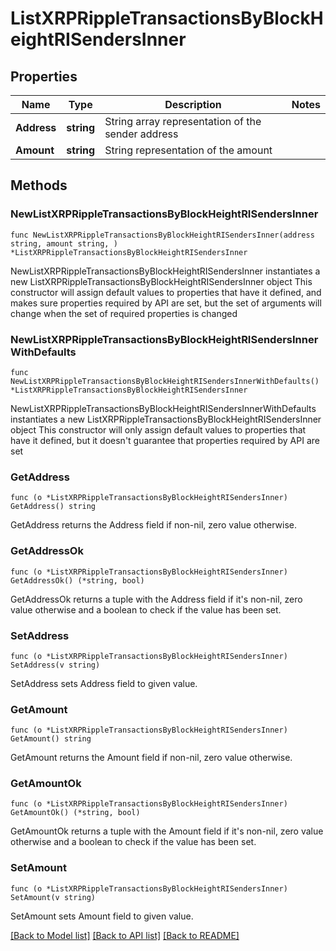 # ListXRPRippleTransactionsByBlockHeightRISendersInner

## Properties

Name | Type | Description | Notes
------------ | ------------- | ------------- | -------------
**Address** | **string** | String array representation of the sender address | 
**Amount** | **string** | String representation of the amount | 

## Methods

### NewListXRPRippleTransactionsByBlockHeightRISendersInner

`func NewListXRPRippleTransactionsByBlockHeightRISendersInner(address string, amount string, ) *ListXRPRippleTransactionsByBlockHeightRISendersInner`

NewListXRPRippleTransactionsByBlockHeightRISendersInner instantiates a new ListXRPRippleTransactionsByBlockHeightRISendersInner object
This constructor will assign default values to properties that have it defined,
and makes sure properties required by API are set, but the set of arguments
will change when the set of required properties is changed

### NewListXRPRippleTransactionsByBlockHeightRISendersInnerWithDefaults

`func NewListXRPRippleTransactionsByBlockHeightRISendersInnerWithDefaults() *ListXRPRippleTransactionsByBlockHeightRISendersInner`

NewListXRPRippleTransactionsByBlockHeightRISendersInnerWithDefaults instantiates a new ListXRPRippleTransactionsByBlockHeightRISendersInner object
This constructor will only assign default values to properties that have it defined,
but it doesn't guarantee that properties required by API are set

### GetAddress

`func (o *ListXRPRippleTransactionsByBlockHeightRISendersInner) GetAddress() string`

GetAddress returns the Address field if non-nil, zero value otherwise.

### GetAddressOk

`func (o *ListXRPRippleTransactionsByBlockHeightRISendersInner) GetAddressOk() (*string, bool)`

GetAddressOk returns a tuple with the Address field if it's non-nil, zero value otherwise
and a boolean to check if the value has been set.

### SetAddress

`func (o *ListXRPRippleTransactionsByBlockHeightRISendersInner) SetAddress(v string)`

SetAddress sets Address field to given value.


### GetAmount

`func (o *ListXRPRippleTransactionsByBlockHeightRISendersInner) GetAmount() string`

GetAmount returns the Amount field if non-nil, zero value otherwise.

### GetAmountOk

`func (o *ListXRPRippleTransactionsByBlockHeightRISendersInner) GetAmountOk() (*string, bool)`

GetAmountOk returns a tuple with the Amount field if it's non-nil, zero value otherwise
and a boolean to check if the value has been set.

### SetAmount

`func (o *ListXRPRippleTransactionsByBlockHeightRISendersInner) SetAmount(v string)`

SetAmount sets Amount field to given value.



[[Back to Model list]](../README.md#documentation-for-models) [[Back to API list]](../README.md#documentation-for-api-endpoints) [[Back to README]](../README.md)


